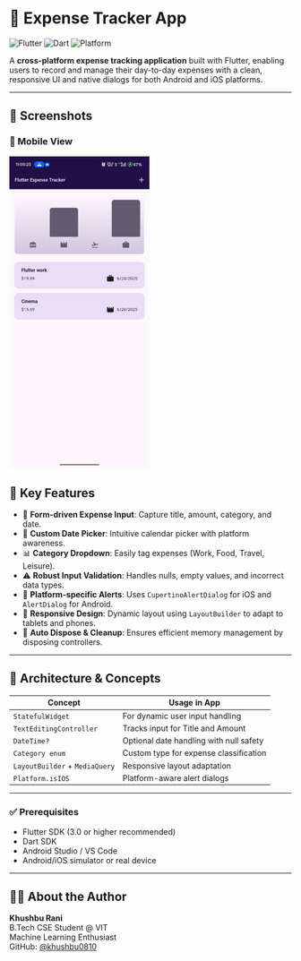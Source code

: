 # 💸 Expense Tracker App

![Flutter](https://img.shields.io/badge/Flutter-%2302569B.svg?style=for-the-badge&logo=flutter&logoColor=white)
![Dart](https://img.shields.io/badge/Dart-%230175C2.svg?style=for-the-badge&logo=dart&logoColor=white)
![Platform](https://img.shields.io/badge/Platform-Android%20%7C%20iOS-blue?style=for-the-badge)

A **cross-platform expense tracking application** built with Flutter, enabling users to record and manage their day-to-day expenses with a clean, responsive UI and native dialogs for both Android and iOS platforms.

---

## 📸 Screenshots

### 📱 Mobile View

<img src="https://github.com/khushbu0810/Expense-Tracker/blob/master/1000031271.jpg?raw=true" alt="Mobile UI" width="250"/>


## 🚀 Key Features

- 🧾 **Form-driven Expense Input**: Capture title, amount, category, and date.
- 📅 **Custom Date Picker**: Intuitive calendar picker with platform awareness.
- 📊 **Category Dropdown**: Easily tag expenses (Work, Food, Travel, Leisure).
- ⚠️ **Robust Input Validation**: Handles nulls, empty values, and incorrect data types.
- 💬 **Platform-specific Alerts**: Uses `CupertinoAlertDialog` for iOS and `AlertDialog` for Android.
- 🧩 **Responsive Design**: Dynamic layout using `LayoutBuilder` to adapt to tablets and phones.
- 🧹 **Auto Dispose & Cleanup**: Ensures efficient memory management by disposing controllers.

---

## 🧠 Architecture & Concepts

| Concept                        | Usage in App                                  |
|--------------------------------|-----------------------------------------------|
| `StatefulWidget`               | For dynamic user input handling               |
| `TextEditingController`        | Tracks input for Title and Amount             |
| `DateTime?`                    | Optional date handling with null safety       |
| `Category enum`                | Custom type for expense classification        |
| `LayoutBuilder` + `MediaQuery` | Responsive layout adaptation                  |
| `Platform.isIOS`               | Platform-aware alert dialogs                  |

---

### ✅ Prerequisites

- Flutter SDK (3.0 or higher recommended)
- Dart SDK
- Android Studio / VS Code
- Android/iOS simulator or real device

---

## 🙋‍♀️ About the Author

**Khushbu Rani**  
B.Tech CSE Student @ VIT  
Machine Learning Enthusiast  
GitHub: [@khushbu0810](https://github.com/khushbu0810)  

